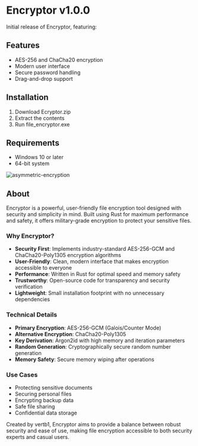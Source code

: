 # Encryptor v1.0.0

Initial release of Encryptor, featuring:

## Features
- AES-256 and ChaCha20 encryption
- Modern user interface
- Secure password handling
- Drag-and-drop support

## Installation
1. Download Ecryptor.zip
2. Extract the contents
3. Run file_encryptor.exe

## Requirements
- Windows 10 or later
- 64-bit system



![asymmetric-encryption](https://github.com/user-attachments/assets/ecf88e38-60eb-4176-9d76-e677b8a3233d)



## About

Encryptor is a powerful, user-friendly file encryption tool designed with security and simplicity in mind. Built using Rust for maximum performance and safety, it offers military-grade encryption to protect your sensitive files.

### Why Encryptor?

- **Security First**: Implements industry-standard AES-256-GCM and ChaCha20-Poly1305 encryption algorithms
- **User-Friendly**: Clean, modern interface that makes encryption accessible to everyone
- **Performance**: Written in Rust for optimal speed and memory safety
- **Trustworthy**: Open-source code for transparency and security verification
- **Lightweight**: Small installation footprint with no unnecessary dependencies

### Technical Details

- **Primary Encryption**: AES-256-GCM (Galois/Counter Mode)
- **Alternative Encryption**: ChaCha20-Poly1305
- **Key Derivation**: Argon2id with high memory and iteration parameters
- **Random Generation**: Cryptographically secure random number generation
- **Memory Safety**: Secure memory wiping after operations

### Use Cases

- Protecting sensitive documents
- Securing personal files
- Encrypting backup data
- Safe file sharing
- Confidential data storage

Created by vertb1, Encryptor aims to provide a balance between robust security and ease of use, making file encryption accessible to both security experts and casual users.
